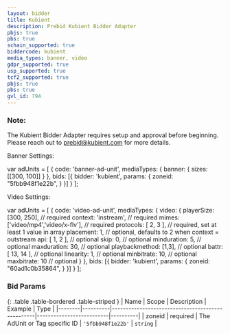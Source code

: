 ```yaml
---
layout: bidder
title: Kubient
description: Prebid Kubient Bidder Adapter
pbjs: true
pbs: true
schain_supported: true
biddercode: kubient
media_types: banner, video
gdpr_supported: true
usp_supported: true
tcf2_supported: true
pbjs: true
pbs: true
gvl_id: 794
---
```


### Note:

The Kubient Bidder Adapter requires setup and approval before beginning. Please reach out to <prebid@kubient.com> for more details.

Banner Settings:

var adUnits = [
    {
        code: 'banner-ad-unit',
        mediaTypes: {
            banner: {
                sizes: [[300, 100]]
            }
        },
        bids: [{
            bidder: 'kubient',
            params: {
                zoneid: "5fbb948f1e22b",
            }
        }]
    }
];

Video Settings:

var adUnits = [
    {
        code: 'video-ad-unit',
        mediaTypes: {
            video: {
                playerSize: [300, 250],               // required
                context: 'instream',                  // required
                mimes: ['video/mp4','video/x-flv'],   // required
                protocols: [ 2, 3 ],                  // required, set at least 1 value in array
                placement: 1,                         // optional, defaults to 2 when context = outstream
                api: [ 1, 2 ],                        // optional
                skip: 0,                              // optional
                minduration: 5,                       // optional
                maxduration: 30,                      // optional
                playbackmethod: [1,3],                // optional
                battr: [ 13, 14 ],                    // optional
                linearity: 1,                         // optional
                minbitrate: 10,                       // optional
                maxbitrate: 10                        // optional
            }
        },
        bids: [{
            bidder: 'kubient',
            params: {
                zoneid: "60ad1c0b35864",
            }
        }]
    }
];

### Bid Params

{: .table .table-bordered .table-striped }
| Name   | Scope    | Description                                      | Example                  | Type     |
|--------|----------|--------------------------------------------------|--------------------------|----------|
| zoneid | required | The AdUnit or Tag specific ID                    | `'5fbb948f1e22b'`        | `string` |

